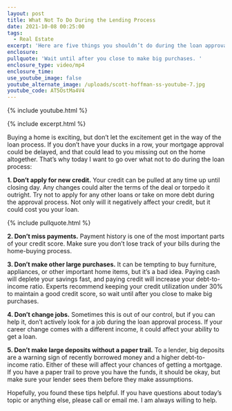 ```yaml
---
layout: post
title: What Not To Do During the Lending Process
date: 2021-10-08 00:25:00
tags:
  - Real Estate
excerpt: 'Here are five things you shouldn’t do during the loan approval process. '
enclosure:
pullquote: 'Wait until after you close to make big purchases. '
enclosure_type: video/mp4
enclosure_time:
use_youtube_image: false
youtube_alternate_image: /uploads/scott-hoffman-ss-youtube-7.jpg
youtube_code: AT5OstMa4V4
---
```

{% include youtube.html %}

{% include excerpt.html %}

Buying a home is exciting, but don’t let the excitement get in the way of the loan process. If you don’t have your ducks in a row, your mortgage approval could be delayed, and that could lead to you missing out on the home altogether. That’s why today I want to go over what not to do during the loan process:

**1\. Don’t apply for new credit.** Your credit can be pulled at any time up until closing day. Any changes could alter the terms of the deal or torpedo it outright. Try not to apply for any other loans or take on more debt during the approval process. Not only will it negatively affect your credit, but it could cost you your loan.&nbsp;

{% include pullquote.html %}

**2\. Don’t miss payments.** Payment history is one of the most important parts of your credit score. Make sure you don’t lose track of your bills during the home-buying process.

**3\. Don’t make other large purchases.** It can be tempting to buy furniture, appliances, or other important home items, but it’s a bad idea. Paying cash will deplete your savings fast, and paying credit will increase your debt-to-income ratio. Experts recommend keeping your credit utilization under 30% to maintain a good credit score, so wait until after you close to make big purchases.&nbsp;

**4\. Don’t change jobs.** Sometimes this is out of our control, but if you can help it, don’t actively look for a job during the loan approval process. If your career change comes with a different income, it could affect your ability to get a loan.

**5\. Don’t make large deposits without a paper trail.** To a lender, big deposits are a warning sign of recently borrowed money and a higher debt-to-income ratio. Either of these will affect your chances of getting a mortgage. If you have a paper trail to prove you have the funds, it should be okay, but make sure your lender sees them before they make assumptions.

Hopefully, you found these tips helpful. If you have questions about today’s topic or anything else, please call or email me. I am always willing to help.&nbsp;
